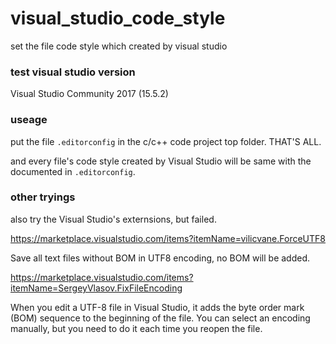 # visual_studio_code_style
set the file code style which created by visual studio


### test visual studio version
Visual Studio Community 2017 (15.5.2)


### useage

put the file `.editorconfig` in the c/c++ code project top folder. THAT'S ALL. 

and every file's code style created by Visual Studio will be same with the documented in `.editorconfig`.

### other tryings

also try the Visual Studio's externsions, but failed.

https://marketplace.visualstudio.com/items?itemName=vilicvane.ForceUTF8

Save all text files without BOM in UTF8 encoding, no BOM will be added.


https://marketplace.visualstudio.com/items?itemName=SergeyVlasov.FixFileEncoding

When you edit a UTF-8 file in Visual Studio, it adds the byte order mark (BOM) sequence to the beginning of the file. You can select an encoding manually, but you need to do it each time you reopen the file.

